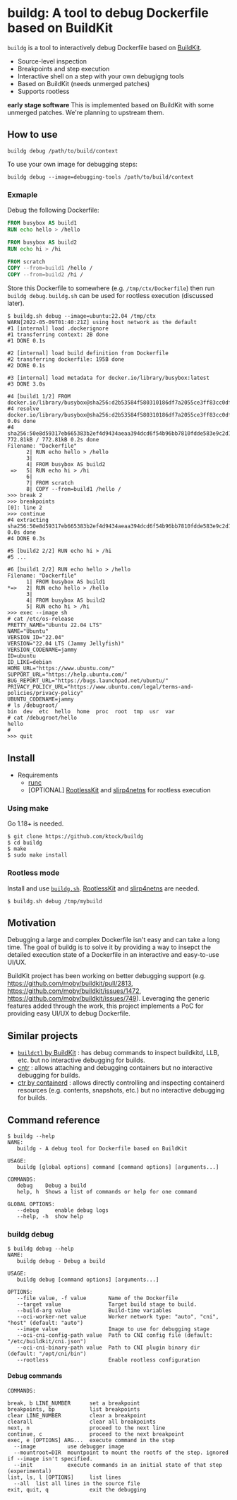 # buildg: A tool to debug Dockerfile based on BuildKit

`buildg` is a tool to interactively debug Dockerfile based on [BuildKit](https://github.com/moby/buildkit).

- Source-level inspection
- Breakpoints and step execution
- Interactive shell on a step with your own debugigng tools
- Based on BuildKit (needs unmerged patches)
- Supports rootless

**early stage software** This is implemented based on BuildKit with some unmerged patches. We're planning to upstream them.

## How to use

```
buildg debug /path/to/build/context
```

To use your own image for debugging steps:

```
buildg debug --image=debugging-tools /path/to/build/context
```

### Exmaple

Debug the following Dockerfile:

```Dockerfile
FROM busybox AS build1
RUN echo hello > /hello

FROM busybox AS build2
RUN echo hi > /hi

FROM scratch
COPY --from=build1 /hello /
COPY --from=build2 /hi /
```

Store this Dockerfile to somewhere (e.g. `/tmp/ctx/Dockerfile`) then run `buildg debug`.
`buildg.sh` can be used for rootless execution (discussed later).

```console
$ buildg.sh debug --image=ubuntu:22.04 /tmp/ctx
WARN[2022-05-09T01:40:21Z] using host network as the default            
#1 [internal] load .dockerignore
#1 transferring context: 2B done
#1 DONE 0.1s

#2 [internal] load build definition from Dockerfile
#2 transferring dockerfile: 195B done
#2 DONE 0.1s

#3 [internal] load metadata for docker.io/library/busybox:latest
#3 DONE 3.0s

#4 [build1 1/2] FROM docker.io/library/busybox@sha256:d2b53584f580310186df7a2055ce3ff83cc0df6caacf1e3489bff8cf5d0af5d8
#4 resolve docker.io/library/busybox@sha256:d2b53584f580310186df7a2055ce3ff83cc0df6caacf1e3489bff8cf5d0af5d8 0.0s done
#4 sha256:50e8d59317eb665383b2ef4d9434aeaa394dcd6f54b96bb7810fdde583e9c2d1 772.81kB / 772.81kB 0.2s done
Filename: "Dockerfile"
      2| RUN echo hello > /hello
      3| 
      4| FROM busybox AS build2
 =>   5| RUN echo hi > /hi
      6| 
      7| FROM scratch
      8| COPY --from=build1 /hello /
>>> break 2
>>> breakpoints
[0]: line 2
>>> continue
#4 extracting sha256:50e8d59317eb665383b2ef4d9434aeaa394dcd6f54b96bb7810fdde583e9c2d1 0.0s done
#4 DONE 0.3s

#5 [build2 2/2] RUN echo hi > /hi
#5 ...

#6 [build1 2/2] RUN echo hello > /hello
Filename: "Dockerfile"
      1| FROM busybox AS build1
*=>   2| RUN echo hello > /hello
      3| 
      4| FROM busybox AS build2
      5| RUN echo hi > /hi
>>> exec --image sh
# cat /etc/os-release
PRETTY_NAME="Ubuntu 22.04 LTS"
NAME="Ubuntu"
VERSION_ID="22.04"
VERSION="22.04 LTS (Jammy Jellyfish)"
VERSION_CODENAME=jammy
ID=ubuntu
ID_LIKE=debian
HOME_URL="https://www.ubuntu.com/"
SUPPORT_URL="https://help.ubuntu.com/"
BUG_REPORT_URL="https://bugs.launchpad.net/ubuntu/"
PRIVACY_POLICY_URL="https://www.ubuntu.com/legal/terms-and-policies/privacy-policy"
UBUNTU_CODENAME=jammy
# ls /debugroot/
bin  dev  etc  hello  home  proc  root	tmp  usr  var
# cat /debugroot/hello
hello
# 
>>> quit
```

## Install

- Requirements
  - [runc](https://github.com/opencontainers/runc)
  - [OPTIONAL] [RootlessKit](https://github.com/rootless-containers/rootlesskit) and [slirp4netns](https://github.com/rootless-containers/slirp4netns) for rootless execution

### Using make

Go 1.18+ is needed.

```
$ git clone https://github.com/ktock/buildg
$ cd buildg
$ make
$ sudo make install
```

### Rootless mode

Install and use [`buildg.sh`](./extras/buildg.sh).
[RootlessKit](https://github.com/rootless-containers/rootlesskit) and [slirp4netns](https://github.com/rootless-containers/slirp4netns) are needed.

```
$ buildg.sh debug /tmp/mybuild
```

## Motivation

Debugging a large and complex Dockerfile isn't easy and can take a long time.
The goal of buildg is to solve it by providing a way to insepct the detailed execution state of a Dockerfile in an interactive and easy-to-use UI/UX.

BuildKit project has been working on better debugging support (e.g. https://github.com/moby/buildkit/pull/2813, https://github.com/moby/buildkit/issues/1472, https://github.com/moby/buildkit/issues/749).
Leveraging the generic features added through the work, this project implements a PoC for providing easy UI/UX to debug Dockerfile.

## Similar projects

- [`buildctl` by BuildKit](https://github.com/moby/buildkit) : has debug commands to inspect buildkitd, LLB, etc. but no interactive debugging for builds.
- [cntr](https://github.com/Mic92/cntr) : allows attaching and debugging containers but no interactive debugging for builds.
- [ctr by containerd](https://github.com/containerd/containerd) : allows directly controlling and inspecting containerd resources (e.g. contents, snapshots, etc.) but no interactive debugging for builds.

## Command reference

```console
$ buildg --help
NAME:
   buildg - A debug tool for Dockerfile based on BuildKit

USAGE:
   buildg [global options] command [command options] [arguments...]

COMMANDS:
   debug    Debug a build
   help, h  Shows a list of commands or help for one command

GLOBAL OPTIONS:
   --debug     enable debug logs
   --help, -h  show help
```

### buildg debug

```
$ buildg debug --help
NAME:
   buildg debug - Debug a build

USAGE:
   buildg debug [command options] [arguments...]

OPTIONS:
   --file value, -f value       Name of the Dockerfile
   --target value               Target build stage to build.
   --build-arg value            Build-time variables
   --oci-worker-net value       Worker network type: "auto", "cni", "host" (default: "auto")
   --image value                Image to use for debugging stage
   --oci-cni-config-path value  Path to CNI config file (default: "/etc/buildkit/cni.json")
   --oci-cni-binary-path value  Path to CNI plugin binary dir (default: "/opt/cni/bin")
   --rootless                   Enable rootless configuration
```

#### Debug commands

```
COMMANDS:

break, b LINE_NUMBER      set a breakpoint
breakpoints, bp           list breakpoints
clear LINE_NUMBER         clear a breakpoint
clearall                  clear all breakpoints
next, n                   proceed to the next line
continue, c               proceed to the next breakpoint
exec, e [OPTIONS] ARG...  execute command in the step
  --image          use debugger image
  --mountroot=DIR  mountpoint to mount the rootfs of the step. ignored if --image isn't specified.
  --init           execute commands in an initial state of that step (experimental)
list, ls, l [OPTIONS]     list lines
  --all  list all lines in the source file
exit, quit, q             exit the debugging
```

